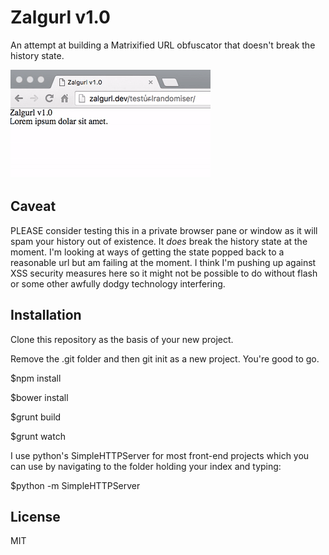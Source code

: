 # Zalgurl v1.0

An attempt at building a Matrixified URL obfuscator that doesn't break the history state.

![He comes](https://raw.githubusercontent.com/Flowdeeps/Zalgo-URL/master/assets/img/zalgo.gif)

## Caveat

PLEASE consider testing this in a private browser pane or window as it will spam your history out of existence. It *does* break the history state at the moment. I'm looking at ways of getting the state popped back to a reasonable url but am failing at the moment. I think I'm pushing up against XSS security measures here so it might not be possible to do without flash or some other awfully dodgy technology interfering.

## Installation
Clone this repository as the basis of your new project.

Remove the .git folder and then git init as a new project. You're good to go.

$npm install

$bower install

$grunt build

$grunt watch

I use python's SimpleHTTPServer for most front-end
projects which you can use by navigating to the folder
holding your index and typing:

$python -m SimpleHTTPServer

## License
MIT
